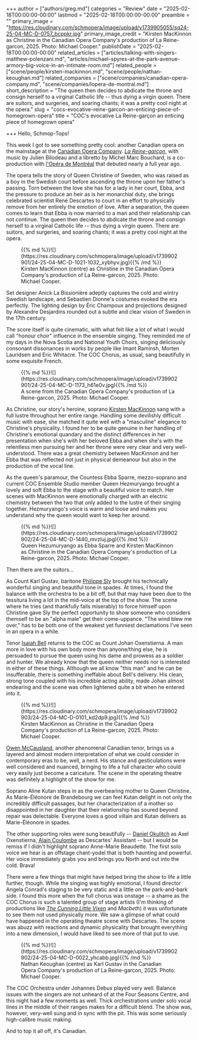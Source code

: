 +++
author = ["authors/greg.md"]
categories = "Review"
date = "2025-02-18T00:00:00-00:00"
lastmod = "2025-02-18T00:00:00-00:00"
preamble = ""
primary_image = "https://res.cloudinary.com/schmopera/image/upload/v1739905055/sq24-25-04-MC-D-0757_bcppkr.jpg"
primary_image_credit = "Kirsten MacKinnon as Christine in the Canadian Opera Company's production of La Reine-garcon, 2025. Photo: Michael Cooper."
publishDate = "2025-02-18T00:00:00-00:00"
related_articles = ["articles/talking-with-singers-matthew-polenzani.md", "articles/michael-spyres-at-the-park-avenue-armory-big-voice-in-an-intimate-room.md"]
related_people = ["scene/people/kirsten-mackinnon.md", "scene/people/nathan-keoughan.md"]
related_companies = ["scene/companies/canadian-opera-company.md", "scene/companies/lopera-de-montral.md"]
short_description = "The queen then decides to abdicate the throne and consign herself to a virginal Catholic life -- thus dying a virgin queen. There are suitors, and surgeries, and soaring chants; it was a pretty cool night at the opera."
slug = "cocs-evocative-reine-garcon-an-enticing-piece-of-homegrown-opera"
title = "COC's evocative La Reine-garçon an enticing piece of homegrown opera"

+++
Hello, Schmop-Tops!

This week I got to see something pretty cool: another Canadian opera on the mainstage at the [Canadian Opera Company](/scene/companies/canadian-opera-company/). [_La Reine-garçon_](https://www.coc.ca/tickets/2425-season/la-reine-garcon), with music by Julien Bilodeau and a libretto by Michel Marc Bouchard, is a co-production with [l'Opéra de Montréal](/scene/companies/lopera-de-montral/) that debuted nearly a full year ago. 

The opera tells the story of Queen Christine of Sweden, who was raised as a boy in the Swedish court before ascending the throne upon her father's passing. Torn between the love she has for a lady in her court, Ebba, and the pressure to produce an heir as is her monarchial duty, she brings celebrated scientist René Descartes to court in an effort to physically remove from her entirely the emotion of love. After a separation, the queen comes to learn that Ebba is now married to a man and their relationship can not continue. The queen then decides to abdicate the throne and consign herself to a virginal Catholic life -- thus dying a virgin queen. There are suitors, and surgeries, and soaring chants; it was a pretty cool night at the opera. 

<figure data-type="image">{{% md %}}![](https://res.cloudinary.com/schmopera/image/upload/v1739902901/24-25-04-MC-D-1021-1032_xybhyv.jpg){{% /md %}}
<figcaption>Kirsten MacKinnon (centre) as Christine in the Canadian Opera Company's production of La Reine-garcon, 2025. Photo: Michael Cooper.</figcaption>
</figure>

Set designer Anick La Bissionière adeptly captures the cold and wintry Swedish landscape, and Sebastien Dionne's costumes evoked the era perfectly. The lighting design by Éric Champoux and projections designed by Alexandre Desjardins rounded out a subtle and clear vision of Sweden in the 17th century.

The score itself is quite cinematic, with what felt like a lot of what I would call "honour choir" influence in the ensemble singing. They reminded me of my days in the Nova Scotia and National Youth Choirs, singing deliciously consonant dissonances in works by people like Imant Raminsh, Morten Lauridsen and Eric Whitacre. The COC Chorus, as usual, sang beautifully in some exquisite French.

<figure data-type="image">{{% md %}}![](https://res.cloudinary.com/schmopera/image/upload/v1739902901/24-25-04-MC-D-1173_h61e0v.jpg){{% /md %}}
<figcaption>A scene from the Canadian Opera Company's production of La Reine-garcon, 2025. Photo: Michael Cooper.</figcaption>
</figure>

As Christine, our story's heroine, soprano [Kirsten MacKinnon](/scene/people/kirsten-mackinnon/) sang with a full lustre throughout her entire range. Handling some devilishly difficult music with ease, she matched it quite well with a "masculine" elegance to Christine's physicality. I found her to be quite genuine in her handling of Christine's emotional quandary and the distinct differences in her presentation when she's with her beloved Ebba and when she's with the relentless men pursuing her and her throne were very clear and very well-understood. There was a great chemistry between MacKinnon and her Ebba that was reflected not just in physical demeanour but also in the production of the vocal line. 

As the queen's paramour, the Countess Ebba Sparre, mezzo-soprano and current COC Ensemble Studio member Queen Hezmuryango brought a lovely and soft Ebba to the stage with a beautiful voice to match. Her scenes with MacKinnon were emotionally charged with an electric chemistry between the two that only added to the lustre of their singing together. Hezmuryango's voice is warm and loose and makes you understand why the queen would want to keep her around.

<figure data-type="image">{{% md %}}![](https://res.cloudinary.com/schmopera/image/upload/v1739902902/24-25-04-MC-D-1440_mvzluj.jpg){{% /md %}}
<figcaption>Queen Hezumuryango as Ebba Sparre and Kirsten MacKinnon as Christine in the Canadian Opera Company's production of La Reine-garcon, 2025. Photo: Michael Cooper.</figcaption>
</figure>

Then there are the suitors... 

As Count Karl Gustav, baritone [Philippe Sly](/scene/people/philippe-sly/) brought his technically wonderful singing and beautiful tone in spades. At times, I found the balance with the orchestra to be a bit off, but that may have been due to the tessitura living a lot in the mid-voice at the top of the show. The scene where he tries (and thankfully fails miserably) to force himself upon Christine gave Sly the perfect opportunity to show someone who considers themself to be an "alpha male" get their come-uppance. "The wind blew me over," has to be both one of the weakest yet funniest declamations I've seen in an opera in a while. 

Tenor [Isaiah Bell](/scene/people/isaiah-bell) returns to the COC as Count Johan Oxenstierna. A man more in love with his own body more than anyone/thing else, he is persuaded to pursue the queen using his dame and prowess as a soldier and hunter. We already know that the queen neither needs nor is interested in either of these things. Although we all know "this man" and he can be insufferable, there is something ineffable about Bell's delivery. His clean, strong tone coupled with his incredible acting ability, made Johan almost endearing and the scene was often lightened quite a bit when he entered into it. 

<figure data-type="image">{{% md %}}![](https://res.cloudinary.com/schmopera/image/upload/v1739902903/24-25-04-MC-D-0101_kd2dp9.jpg){{% /md %}}
<figcaption>Kirsten MacKinnon as Christine in the Canadian Opera Company's production of La Reine-garcon, 2025. Photo: Michael Cooper.</figcaption>
</figure>

[Owen McCausland](/scene/people/owen-mccausland/), another phenomenal Canadian tenor, brings us a layered and almost modern interpretation of what we could consider in contemporary eras to be, well, a nerd. His stance and gesticulations were well considered and nuanced, bringing to life a full character who could very easily just become a caricature. The scene in the operating theatre was definitely a highlight of the show for me. 

Soprano Aline Kutan steps in as the overbearing mother to Queen Christine. As Marie-Éléonore de Brandebourg we can feel Kutan delight in not only the incredibly difficult passages, but her characterization of a mother so disappointed in her daughter that their relationship has soured beyond repair was delectable. Everyone loves a good villain and Kutan delivers as Marie-Éléonore in spades. 

The other supporting roles were sung beautifully -- [Daniel Okulitch](/talking-with-singers-daniel-okulitch/) as Axel Oxenstierna, [Alain Coulombe](/scene/people/alain-coulombe/) as Descartes' Assistant -- but I would be remiss if I didn't highlight soprano Anne-Marie Beaudette. The first solo voice we hear is an offstage chant-yodel that is both haunting and powerful. Her voice immediately grabs you and brings you North and out into the cold. Brava!

There were a few things that might have helped bring the show to life a little further, though. While the singing was highly emotional, I found director Angela Conrad's staging to be very static and a little on the park-and-bark side. I found this more when the full chorus was onstage -- a shame as the COC Chorus is such a talented group of stage artists (I'm thinking of productions like [_The Cunning Little Vixen_](/archibald-shines-in-cocs-whimsical-physical-vixen/) and _Macbeth_) it was unfortunate to see them not used physically more. We saw a glimpse of what could have happened in the operating theatre scene with Descartes. The scene was abuzz with reactions and dynamic physicality that brought everything into a new dimension, I would have liked to see more of that put to use.

<figure data-type="image">{{% md %}}![](https://res.cloudinary.com/schmopera/image/upload/v1739902902/24-25-04-MC-D-0022_yhcabb.jpg){{% /md %}}
<figcaption>Nathan Keoughan (centre) as Karl Gustav in the Canadian Opera Company's production of La Reine-garcon, 2025. Photo: Michael Cooper.</figcaption>
</figure>

The COC Orchestra under Johannes Debus played very well. Balance issues with the singers are not unheard of at the Four Seasons Centre, and this night had a few moments as well. Thick orchestrations under solo vocal lines in the middle of their ranges makes for a difficult blend. The show was, however, very-well sung and in sync with the pit. This was some seriously high-calibre music making. 

And to top it all off, it's Canadian.